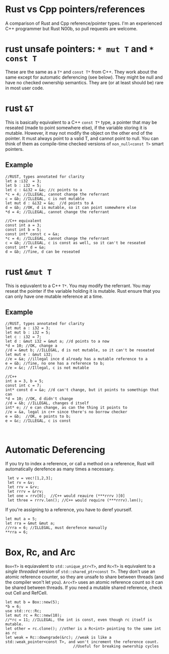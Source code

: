 # Rust vs Cpp pointers/references
A comparison of Rust and Cpp reference/pointer types.  I'm an experienced C++ programmer but Rust N00b, so pull requests are welcome.

# rust unsafe pointers: `* mut T` and `* const T`

These are the same as a `T*` and `const T*` from C++.  They work about the same except for automatic deferencing (see below).  They might be null and have no checked ownership semantics.  They are (or at least should be) rare in most user code.

# rust `&T`
This is basically equivalent to a C++ `const T*` type, a pointer that may be reseated (made to point somewhere else), if the variable storing it is mutable.  However, it may not modify the object on the other end of the pointer.   It must always point to a valid T, and cannot point to null.  You can think of them as compile-time checked versions of `non_null<const T>` smart pointers.
## Example
```
//RUST, types annotated for clarity
let a :i32  = 3; 
let b : i32 = 5;
let c : &i32 = &a; //c points to a
*c = 4; //ILLEGAL, cannot change the referrant
c = &b; //ILLEGAL, c is not mutable
let mut d : &i32 = &a;  //d points to A 
d = &b; //OK, d is mutable, so it can point somewhere else
*d = 4; //ILLEGAL, cannot change the referrant

//C++ equivalent
const int a = 3;
const int b = 5;
const int* const c = &a;
*c = 4; //ILLEGAL, cannot change the referrant
c = &b; //ILLEGAL, c is const as well, so it can't be reseated
const int* d = &a; 
d = &b; //fine, d can be reseated
```
# rust `&mut T`
This is eqiuvalent to a C++ `T*`.  You may modify the referrant.  You may reseat the pointer if the variable holding it is mutable.  Rust ensure that you can only have one mutable reference at a time.

## Example
```
//RUST, types annotated for clarity
let mut a : i32 = 3;
let mut b : i32 = 5;
let c : i32 = 7;
let d : &mut i32 = &mut a; //d points to a now
*d = 10; //OK, change a
//d = &mut b; //ILLEGAL, d is not mutable, so it can't be reseated
let mut e : &mut i32;
//e = &a; //illegal ince d already has a mutable reference to a
e = &b; //fine, no one has a reference to b;
//e = &c; //Illegal, c is not mutable

//C++
int a = 3, b = 5;
const int c = 7;
int* const d = &a; //d can't change, but it points to somethign that can
*d = 10; //OK, d didn't change
//d = &b; //ILLEGAL, changes d itself
int* e; // e can change, as can the thing it points to
//e = &a, legal in c++ since there's no borrow checker
e = &b;  //OK, e points to b;
e = &c; //ILLEGAL, c is const



```

# Automatic Deferencing
If you try to index a reference, or call a method on a reference, Rust will automatically derefence as many times a necessary.  
```
 let v = vec![1,2,3];
 let rv = &v;
 let rrv = &rv;
 let rrrv = &rrv;
 let one = rrv[0];  //C++ would reauire (***rrrv )[0]
 let three = rrrv.len(); //C++ would require (***rrrv).len();
 ```
 If you're assigning to a reference, you have to deref yourself.  
 ```
 let mut a = 5;
 let rra = &mut &mut a;
 //rra = 6; //ILLEGAL, must derefence manually
 **rra = 6;
 ```
 
 # Box, Rc, and Arc
 `Box<T>` is equiavalent to `std::unique_ptr<T>`, and `Rc<T>` is equivalent to a *single threaded* version of `std::shared_ptr<const T>`.  They don't use an atomic reference counter, so they are unsafe to share between threads (and the compiler won't let you).  `Arc<T>` uses an atomic reference count so it can be shared between threads.  If you need a mutable shared reference, check out Cell and RefCell.
 ```
 let mut b = Box::new(5);
*b = 6;
use std::rc::Rc;
let mut rc = Rc::new(10);
//*rc = 11; //ILLEGAL, the int is const, even though rc itself is mutable.  
let other = rc.clone(); //other is a Rc<int> pointing to the same int as rc
let weak = Rc::downgrade(&rc); //weak is like a std::weak_pointer<const T>, and won't increment the reference count.  
                               //Useful for breaking ownership cycles
 ```
 

